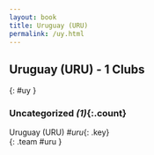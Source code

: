 ```yaml
---
layout: book
title: Uruguay (URU)
permalink: /uy.html
---
```


## Uruguay (URU) - 1 Clubs
{: #uy }









### Uncategorized _(1)_{:.count}

Uruguay  (URU)  _#uru_{: .key} <br>
{: .team #uru }


 
